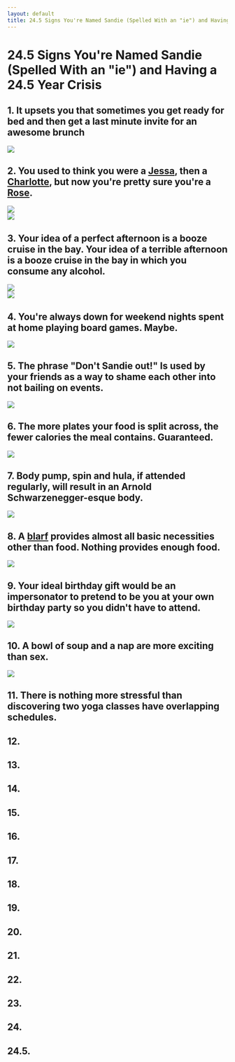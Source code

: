 ```yaml
---
layout: default
title: 24.5 Signs You're Named Sandie (Spelled With an "ie") and Having a 24.5 Year Crisis
---
```


24.5 Signs You're Named Sandie (Spelled With an "ie") and Having a 24.5 Year Crisis
====

## 1. It upsets you that sometimes you get ready for bed and then get a last minute invite for an awesome brunch

<img src="http://i.imgur.com/3PHN92C.gif">

## 2. You used to think you were a [Jessa](http://girls.wikia.com/wiki/Jessa_Johansson), then a [Charlotte](http://en.wikipedia.org/wiki/Charlotte_York), but now you're pretty sure you're a [Rose](http://en.wikipedia.org/wiki/Rose_Nylund).

<img src="http://25.media.tumblr.com/0ada01da086545f18b28391a11b679c6/tumblr_mz6sbdQTlm1qb4y5oo1_400.gif">
<br>
<img src="http://www.autostraddle.com/wp-content/uploads/2013/11/tumblr_mom9vcVJWF1r2jnbbo1_500.gif">

## 3. Your idea of a perfect afternoon is a booze cruise in the bay. Your idea of a terrible afternoon is a booze cruise in the bay in which you consume any alcohol.

<img src="http://37.media.tumblr.com/tumblr_m48ho0zhY71qbbpaoo2_500.gif">
<br>
<img src="http://24.media.tumblr.com/a5306c91168be7ec866ab265174bdb7f/tumblr_mgfb30zKOr1s0p3y2o1_500.gif">

## 4. You're always down for weekend nights spent at home playing board games. Maybe.

<img src="http://classandtrashshow.files.wordpress.com/2014/04/games.gif">

## 5. The phrase "Don't Sandie out!" Is used by your friends as a way to shame each other into not bailing on events.

<img src="http://media.tumblr.com/tumblr_lwy8smsu2i1r39083.gif">

## 6. The more plates your food is split across, the fewer calories the meal contains. Guaranteed.

<img src="http://www.bizbash.com/content/editorial/StoryPhoto/big/e17351image3.jpg">

## 7. Body pump, spin and hula, if attended regularly, will result in an Arnold Schwarzenegger-esque body.

<img src="http://4.bp.blogspot.com/-GvleYPV7_7k/UtXro-95OdI/AAAAAAAAC-A/UXHBdnDiPgE/s1600/watch-the-traps-grow.gif">

## 8. A [blarf](http://store.americanapparel.net/the-circle-scarf_rsa0503s) provides almost all basic necessities other than food. Nothing provides enough food.

<img src="http://i11.photobucket.com/albums/a164/carinalou/giant-knit-2.jpg">

## 9. Your ideal birthday gift would be an impersonator to pretend to be you at your own birthday party so you didn't have to attend.

<img src="http://4.bp.blogspot.com/_gKzxVxK0wRg/TAErsOTQVsI/AAAAAAAABk4/7G4q1_AP2rA/s1600/Imposter.jpg">

## 10. A bowl of soup and a nap are more exciting than sex.

<img src="http://media3.onsugar.com/files/2013/08/12/816/n/1922398/00a94a3fde4e1ab0_tumblr_mopwfaJ8Tx1rcgpm7o2_500.xxxlarge.gif">

## 11. There is nothing more stressful than discovering two yoga classes have overlapping schedules.

## 12. 

## 13. 

## 14. 

## 15. 

## 16. 

## 17. 

## 18. 

## 19.

## 20.

## 21. 

## 22. 

## 23.

## 24.

## 24.5.

